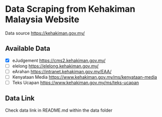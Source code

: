 
# Data Scraping from Kehakiman Malaysia Website

Data source https://kehakiman.gov.my/

## Available Data

- [x] eJudgement https://cms2.kehakiman.gov.my/
- [ ] elelong https://elelong.kehakiman.gov.my/
- [ ] eArahan https://intranet.kehakiman.gov.my/EAA/
- [ ] Kenyataan Media https://www.kehakiman.gov.my/ms/kenyataan-media
- [ ] Teks Ucapan https://www.kehakiman.gov.my/ms/teks-ucapan

## Data Link

Check data link in README.md within the data folder